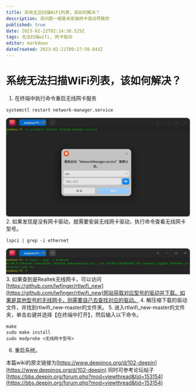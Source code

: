 ```yaml
---
title: 系统无法扫描WiFi列表，该如何解决？
description: 该问题一般是未安装网卡驱动导致的
published: true
date: 2023-02-22T02:14:38.525Z
tags: 无法扫描wifi, 网卡驱动
editor: markdown
dateCreated: 2023-02-21T09:27:50.843Z
---
```


# 系统无法扫描WiFi列表，该如何解决？
1. 在终端中执行命令重启无线网卡服务
```linux
systemctl restart network-manager.service
```
![1.jpg](/for_trans/wifi列表/1.jpg)
2. 如果发现是没有网卡驱动，就需要安装无线网卡驱动，执行命令查看无线网卡型号。
```linux
lspci | grep -i ethernet 
```
![2.jpg](/for_trans/wifi列表/2.jpg)
3. 如果查到是Realtek无线网卡，可以访问[https://github.com/lwfinger/rtlwifi_new](https://github.com/lwfinger/rtlwifi_new)网站获取对应型号的驱动并下载。如果是其他型号的无线网卡，则需要自己去查找对应的驱动。
4. 解压缩下载的驱动文件，并找到rtlwifi_new-master的文件夹。
5. 进入rtlwifi_new-master的文件夹，单击右键并选择【在终端中打开】，然后输入以下命令。
```linux
make
sudo make install
sudo modprobe <无线网卡型号>
```
6. 重启系统。

本篇wiki的原文链接为[https://www.deepinos.org/d/102-deepin](https://www.deepinos.org/d/102-deepin)
同时可参考论坛帖子[https://bbs.deepin.org/forum.php?mod=viewthread&tid=153154](https://bbs.deepin.org/forum.php?mod=viewthread&tid=153154)